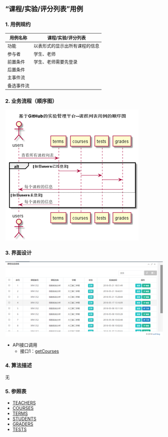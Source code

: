 ## “课程/实验/评分列表”用例

### 1. 用例规约

用例名称 | 课程/实验/评分列表
---|---
功能 | 以表形式的显示出所有课程的信息
参与者 | 学生、老师
前置条件 | 学生、老师需要先登录
后置条件 | 
主事件流 | 
备选事件流 | 

### 2. 业务流程（顺序图）
![](../images/课程-实验-评分列表顺序图.png)
### 3. 界面设计
![](../ui/课程列表界面.png)
- API接口调用
    - 接口1：[getCourses](../impl/getCourses.md)

### 4. 算法描述
无
### 5. 参照表
- [TEACHERS](../数据库设计.md)
- [COURSES](../数据库设计.md)
- [TERMS](../数据库设计.md)
- [STUDENTS](../数据库设计.md)
- [GRADERS](../数据库设计.md)
- [TESTS](../数据库设计.md)
